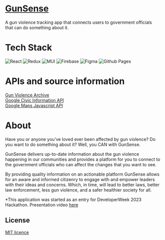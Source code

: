 
# [GunSense](https://danielxburns.github.io/gunsense/)

A gun violence tracking app that connects users to government officials that can do something about it.

# Tech Stack

![React](https://img.shields.io/badge/React-20232A?style=for-the-badge&logo=react&logoColor=61DAFB)
![Redux](https://img.shields.io/badge/redux-%23593d88.svg?style=for-the-badge&logo=redux&logoColor=white)
![MUI](https://img.shields.io/badge/MUI-%230081CB.svg?style=for-the-badge&logo=mui&logoColor=white)
![Firebase](https://img.shields.io/badge/Firebase-039BE5?style=for-the-badge&logo=Firebase&logoColor=white)
![Figma](https://img.shields.io/badge/figma-%23F24E1E.svg?style=for-the-badge&logo=figma&logoColor=white)
![Github Pages](https://img.shields.io/badge/github%20pages-121013?style=for-the-badge&logo=github&logoColor=white)

# APIs and source information

[Gun Violence Archive](https://www.gunviolencearchive.org)  
[Google Civic Information API](https://developers.google.com/civic-information)  
[Google Maps Javascript API](https://developers.google.com/maps/documentation/javascript)  

# About
Have you or anyone you’ve loved ever been affected by gun violence? Do
you want to do something about it? Well, you CAN with GunSense.

GunSense delivers up-to-date information about the gun violence
happening in our communities and provides a platform for you to connect
to the government officials who can affect the changes that you want to
see.

By providing quality information on an actionable platform GunSense
allows for an aware and informed citizenry to engage with and empower
leaders with their ideas and concerns. Which, in time, will lead to
better laws, better law enforcement, less gun violence, and a safer
healthier society for all.

*This application was started as an entry for DeveloperWeek 2023 Hackathon. Presentation video [here](https://www.youtube.com/watch?v=kO4aICMYYWs)

## License

[MIT licence](https://choosealicense.com/licenses/mit/)